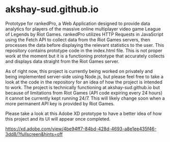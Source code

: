 # akshay-sud.github.io

Prototype for rankedPro, a Web Application designed to provide data analytics for players of the massive online multiplayer video game League of Legends by Riot Games.
rankedPro utilizes HTTP Requests in JavaScript using the Fetch API to collect data from the Riot Games servers, then processes the data before displaying the relevant statistics to the user.
This repository contains prototype code in the index.html file. This is not proper work at the moment but it is a functioning prototype that accurately collects and displays data straight from the Riot Games server.

As of right now, this project is currently being worked on privately and being implemented server-side using Node.js, but please feel free to take a look at the code in the repository for an idea of how the project is intended to work.
The project is technically functioning at akshay-sud.github.io but because of limitations from Riot Games (API code expiring every 24 hours) it cannot be currently kept running 24/7. This will likely change soon when a more permanent API key is provided by Riot Games.

Please take a look at this Adobe XD prototype to have a better idea of how this project and its UI will appear once completed.

https://xd.adobe.com/view/4be94ff7-84bd-428d-4693-a8e1ee435f46-3dd8/?fullscreen&hints=off


